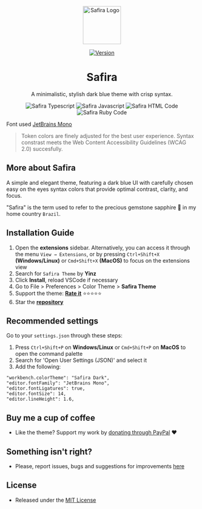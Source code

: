 <p align="center">
  <img alt="Safira Logo" src="https://imgur.com/jAW4ht2.png" width="100" alt="Safira Theme Logo" />
</p>
<div align="center">

  [![Version](https://img.shields.io/visual-studio-marketplace/v/yinz.safira?style=for-the-badge&labelColor=1B2838&color=127499)](https://marketplace.visualstudio.com/items?itemName=yinz.safira)

<h1 align="center">
Safira
</h1>

<p align="center">
A minimalistic, stylish dark blue theme with crisp syntax.
</p>
</div>

<div align="center">
<img alt="Safira Typescript" src="https://imgur.com/zLoILX9.png" />
<img alt="Safira Javascript" src="https://imgur.com/gba7dNp.png" />
<img alt="Safira HTML Code" src="https://imgur.com/guwpzG2.png" />
<img alt="Safira Ruby Code" src="https://imgur.com/ZwxN0Ot.png" />
</div>

Font used [JetBrains Mono](https://www.jetbrains.com/lp/mono/)

> Token colors are finely adjusted for the best user experience. Syntax constrast meets the Web Content Accessibility Guidelines (WCAG 2.0) succesfully.

## More about Safira

A simple and elegant theme, featuring a dark blue UI with carefully chosen easy on the eyes syntax colors that provide optimal contrast, clarity, and focus. 

"Safira" is the term used to refer to the precious gemstone sapphire 💎 in my home country `Brazil`.

## Installation Guide

1. Open the **extensions** sidebar. Alternatively, you can access it through the menu `View → Extensions`, or by pressing `Ctrl+Shift+X` **(Windows/Linux)** or `Cmd+Shift+X` **(MacOS)** to focus on the extensions view
1. Search for `Safira Theme` by **Yinz**
1. Click **Install**, reload VSCode if necessary
1. Go to File > Preferences > Color Theme > **Safira Theme**
1. Support the theme: [**Rate it**](https://marketplace.visualstudio.com/items?itemName=yinz.safira) ⭐⭐⭐⭐⭐
1. Star the [**repository**](https://github.com/yinzdev/safira-vscode/stargazers)

## Recommended settings

Go to your `settings.json` through these steps:

1. Press `Ctrl+Shift+P` on **Windows/Linux** or `Cmd+Shift+P` on **MacOS** to open the command palette
1. Search for 'Open User Settings (JSON)' and select it
1. Add the following:

```
"workbench.colorTheme": "Safira Dark",
"editor.fontFamily": "JetBrains Mono",
"editor.fontLigatures": true,
"editor.fontSize": 14,
"editor.lineHeight": 1.6,
```

## Buy me a cup of coffee

* Like the theme? Support my work by [donating through PayPal](https://www.paypal.com/donate/?hosted_button_id=3A2E3C8T9X4QG) ❤

## Something isn't right?

* Please, report issues, bugs and suggestions for improvements [here](https://github.com/yinzdev/safira-vscode/issues)

## License

* Released under the [MIT License](https://github.com/yinzdev/safira-vscode/blob/main/license.md) 
